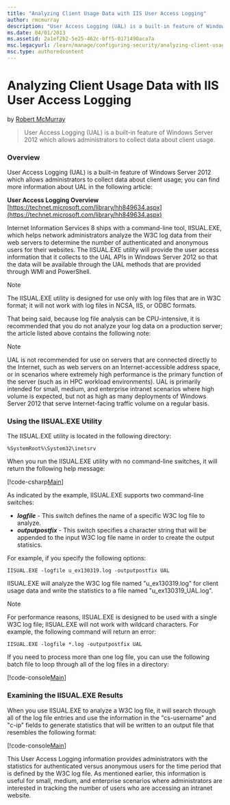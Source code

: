 ```yaml
---
title: "Analyzing Client Usage Data with IIS User Access Logging"
author: rmcmurray
description: "User Access Logging (UAL) is a built-in feature of Windows Server 2012 which allows administrators to collect data about client usage."
ms.date: 04/01/2013
ms.assetid: 2a1ef2b2-5e25-462c-bff5-0171490aca7a
msc.legacyurl: /learn/manage/configuring-security/analyzing-client-usage-data-with-iis-user-access-logging
msc.type: authoredcontent
---
```

Analyzing Client Usage Data with IIS User Access Logging
====================
by [Robert McMurray](https://github.com/rmcmurray)

> User Access Logging (UAL) is a built-in feature of Windows Server 2012 which allows administrators to collect data about client usage.


### Overview

User Access Logging (UAL) is a built-in feature of Windows Server 2012 which allows administrators to collect data about client usage; you can find more information about UAL in the following article:

**User Access Logging Overview**  
[https://technet.microsoft.com/library/hh849634.aspx](https://technet.microsoft.com/library/hh849634.aspx)

Internet Information Services 8 ships with a command-line tool, IISUAL.EXE, which helps network administrators analyze the W3C log data from their web servers to determine the number of authenticated and anonymous users for their websites. The IISUAL.EXE utility will provide the user access information that it collects to the UAL APIs in Windows Server 2012 so that the data will be available through the UAL methods that are provided through WMI and PowerShell.

> [!NOTE]
> The IISUAL.EXE utility is designed for use only with log files that are in W3C format; it will not work with log files in NCSA, IIS, or ODBC formats.


That being said, because log file analysis can be CPU-intensive, it is recommended that you do not analyze your log data on a production server; the article listed above contains the following note:

> [!NOTE]
>  
> 
> UAL is not recommended for use on servers that are connected directly to the Internet, such as web servers on an Internet-accessible address space, or in scenarios where extremely high performance is the primary function of the server (such as in HPC workload environments). UAL is primarily intended for small, medium, and enterprise intranet scenarios where high volume is expected, but not as high as many deployments of Windows Server 2012 that serve Internet-facing traffic volume on a regular basis.


### Using the IISUAL.EXE Utility

The IISUAL.EXE utility is located in the following directory:

`%SystemRoot%\System32\inetsrv`

When you run the IISUAL.EXE utility with no command-line switches, it will return the following help message:

[!code-csharp[Main](analyzing-client-usage-data-with-iis-user-access-logging/samples/sample1.cs)]

As indicated by the example, IISUAL.EXE supports two command-line switches:

- ***logfile*** - This switch defines the name of a specific W3C log file to analyze.
- ***outputpostfix*** - This switch specifies a character string that will be appended to the input W3C log file name in order to create the output statisics.

For example, if you specify the following options:

`IISUAL.EXE -logfile u_ex130319.log -outputpostfix UAL`

IISUAL.EXE will analyze the W3C log file named &quot;u\_ex130319.log&quot; for client usage data and write the statistics to a file named &quot;u\_ex130319\_UAL.log&quot;.

> [!NOTE]
>  
> 
> For performance reasons, IISUAL.EXE is designed to be used with a single W3C log file; IISUAL.EXE will not work with wildcard characters. For example, the following command will return an error:
> 
> `IISUAL.EXE -logfile *.log -outputpostfix UAL`
> 
> If you need to process more than one log file, you can use the following batch file to loop through all of the log files in a directory:
> 
> [!code-console[Main](analyzing-client-usage-data-with-iis-user-access-logging/samples/sample2.cmd)]


### Examining the IISUAL.EXE Results

When you use IISUAL.EXE to analyze a W3C log file, it will search through all of the log file entries and use the information in the &quot;cs-username&quot; and &quot;c-ip&quot; fields to generate statistics that will be written to an output file that resembles the following format:

[!code-console[Main](analyzing-client-usage-data-with-iis-user-access-logging/samples/sample3.cmd)]

This User Access Logging information provides administrators with the statistics for authenticated versus anonymous users for the time period that is defined by the W3C log file. As mentioned earlier, this information is useful for small, medium, and enterprise scenarios where administrators are interested in tracking the number of users who are accessing an intranet website.